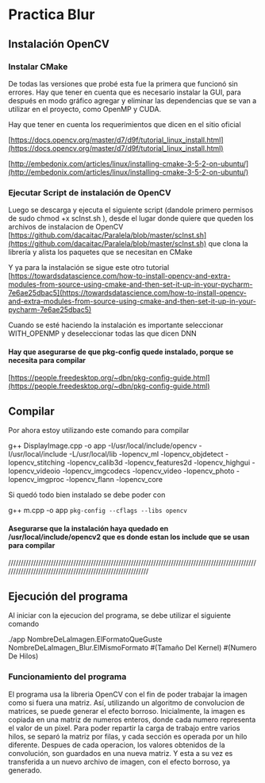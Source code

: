 # Practica Blur


## Instalación OpenCV

### Instalar CMake
De todas las versiones que probé esta fue la primera que funcionó sin errores.
Hay que tener en cuenta que es necesario instalar la GUI, para después en modo gráfico agregar y eliminar las dependencias que se van a utilizar en el proyecto, como OpenMP y CUDA.


Hay que tener en cuenta los requerimientos que dicen en el sitio oficial 

[https://docs.opencv.org/master/d7/d9f/tutorial_linux_install.html](https://docs.opencv.org/master/d7/d9f/tutorial_linux_install.html)


[http://embedonix.com/articles/linux/installing-cmake-3-5-2-on-ubuntu/](http://embedonix.com/articles/linux/installing-cmake-3-5-2-on-ubuntu/)

### Ejecutar Script de instalación de OpenCV
Luego se descarga y ejecuta el siguiente script (dandole primero permisos de sudo chmod +x scInst.sh ), desde el lugar donde quiere que queden los archivos de instalacion de OpenCV
[https://github.com/dacaitac/Paralela/blob/master/scInst.sh](https://github.com/dacaitac/Paralela/blob/master/scInst.sh)
que clona la librería y alista los paquetes que se necesitan en CMake

Y ya para la instalación se sigue este otro tutorial
[https://towardsdatascience.com/how-to-install-opencv-and-extra-modules-from-source-using-cmake-and-then-set-it-up-in-your-pycharm-7e6ae25dbac5](https://towardsdatascience.com/how-to-install-opencv-and-extra-modules-from-source-using-cmake-and-then-set-it-up-in-your-pycharm-7e6ae25dbac5)

Cuando se esté haciendo la instalación es importante seleccionar WITH_OPENMP y deseleccionar todas las que dicen DNN


#### Hay que asegurarse de  que pkg-config quede instalado, porque se necesita para compilar
[https://people.freedesktop.org/~dbn/pkg-config-guide.html](https://people.freedesktop.org/~dbn/pkg-config-guide.html)



## Compilar

Por ahora estoy utilizando este comando para compilar
 
 g++ DisplayImage.cpp -o app -I/usr/local/include/opencv -I/usr/local/include -L/usr/local/lib -lopencv_ml -lopencv_objdetect -lopencv_stitching -lopencv_calib3d -lopencv_features2d -lopencv_highgui -lopencv_videoio -lopencv_imgcodecs -lopencv_video -lopencv_photo -lopencv_imgproc -lopencv_flann -lopencv_core

Si quedó todo bien instalado se debe poder con

g++ m.cpp -o app `pkg-config --cflags --libs opencv`

#### Asegurarse que la instalación haya quedado en /usr/local/include/opencv2 que es donde estan los include que se usan para compilar

///////////////////////////////////////////////////////////////////////////////////////////////////////////////////////////////////////////////////////////

## Ejecución del programa

Al iniciar con la ejecucion del programa, se debe utilizar el siguiente comando

./app  NombreDeLaImagen.ElFormatoQueGuste NombreDeLaImagen_Blur.ElMismoFormato #(Tamaño Del Kernel) #(Numero De Hilos)

### Funcionamiento del programa

El programa usa la libreria OpenCV con el fin de poder trabajar la imagen como si fuera una matriz. Así, utilizando un algoritmo de convolucion de matrices, se puede generar el efecto borroso. Inicialmente, la imagen es copiada en una matriz de numeros enteros, donde cada numero representa el valor de un pixel. Para poder repartir la carga de trabajo entre varios hilos, se separó la matriz por filas, y cada sección es operada por un hilo diferente. Despues de cada operacion, los valores obtenidos de la convolución, son guardados en una nueva matriz. Y esta a su vez es transferida a un nuevo archivo de imagen, con el efecto borroso, ya generado.
